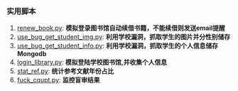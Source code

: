 ### 实用脚本

1. [renew_book.py](/script/renew_book.py): **模拟登录图书馆自动续借书籍，不能续借则发送email提醒**
2. [use_bug_get_student_img.py](/script/use_bug_get_student_img.py): **利用学校漏洞，抓取学生的图片并分性别储存**
3. [use_bug_get_student_info.py](/script/use_bug_get_student_info.py): **利用学校漏洞，抓取学生的个人信息储存Mongodb**
4. [login_library.py](/script/login_library.py): **模拟登陆学校图书馆,并收集个人信息**
5. [stat_ref.py](/script/stat_ref.py): **统计参考文献年份占比**
6. [fuck_cqupt.py](/script/fuck_cqupt.py): **监控盲审结果**




